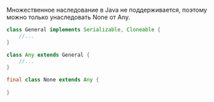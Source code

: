 Множественное наследование в Java не поддерживается, поэтому можно
только унаследовать None от Any.

```java
class General implements Serializable, Cloneable {
    //...
}

class Any extends General {
    //...
}

final class None extends Any {
    
}
```